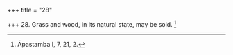 +++
title = "28"

+++
28. Grass and wood, in its natural state, may be sold. [^17] 


[^17]:  Āpastamba I, 7, 21, 2.
